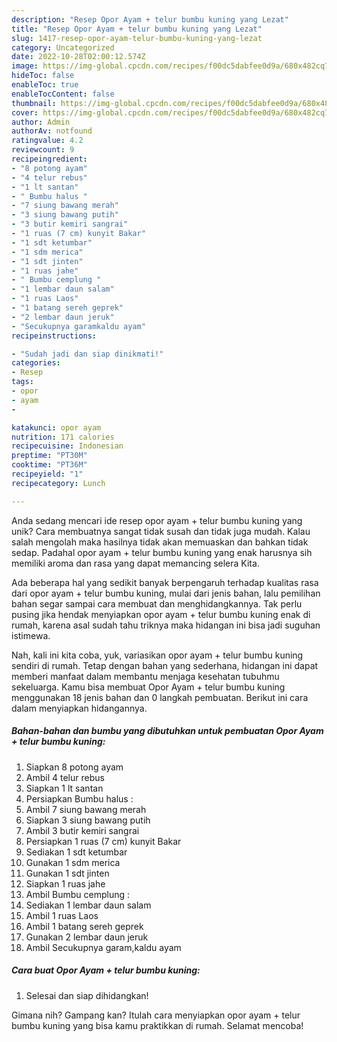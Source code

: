 ```yaml
---
description: "Resep Opor Ayam + telur bumbu kuning yang Lezat"
title: "Resep Opor Ayam + telur bumbu kuning yang Lezat"
slug: 1417-resep-opor-ayam-telur-bumbu-kuning-yang-lezat
category: Uncategorized
date: 2022-10-28T02:00:12.574Z
image: https://img-global.cpcdn.com/recipes/f00dc5dabfee0d9a/680x482cq70/opor-ayam-telur-bumbu-kuning-foto-resep-utama.jpg
hideToc: false
enableToc: true
enableTocContent: false
thumbnail: https://img-global.cpcdn.com/recipes/f00dc5dabfee0d9a/680x482cq70/opor-ayam-telur-bumbu-kuning-foto-resep-utama.jpg
cover: https://img-global.cpcdn.com/recipes/f00dc5dabfee0d9a/680x482cq70/opor-ayam-telur-bumbu-kuning-foto-resep-utama.jpg
author: Admin
authorAv: notfound
ratingvalue: 4.2
reviewcount: 9
recipeingredient:
- "8 potong ayam"
- "4 telur rebus"
- "1 lt santan"
- " Bumbu halus "
- "7 siung bawang merah"
- "3 siung bawang putih"
- "3 butir kemiri sangrai"
- "1 ruas (7 cm) kunyit Bakar"
- "1 sdt ketumbar"
- "1 sdm merica"
- "1 sdt jinten"
- "1 ruas jahe"
- " Bumbu cemplung "
- "1 lembar daun salam"
- "1 ruas Laos"
- "1 batang sereh geprek"
- "2 lembar daun jeruk"
- "Secukupnya garamkaldu ayam"
recipeinstructions:

- "Sudah jadi dan siap dinikmati!"
categories:
- Resep
tags:
- opor
- ayam
- 

katakunci: opor ayam  
nutrition: 171 calories
recipecuisine: Indonesian
preptime: "PT30M"
cooktime: "PT36M"
recipeyield: "1"
recipecategory: Lunch

---
```





Anda sedang mencari ide resep opor ayam + telur bumbu kuning yang unik? Cara membuatnya sangat tidak susah dan tidak juga mudah. Kalau salah mengolah maka hasilnya tidak akan memuaskan dan bahkan tidak sedap. Padahal opor ayam + telur bumbu kuning yang enak harusnya sih memiliki aroma dan rasa yang dapat memancing selera Kita.







Ada beberapa hal yang sedikit banyak berpengaruh terhadap kualitas rasa dari opor ayam + telur bumbu kuning, mulai dari jenis bahan, lalu pemilihan bahan segar sampai cara membuat dan menghidangkannya. Tak perlu pusing jika hendak menyiapkan opor ayam + telur bumbu kuning enak di rumah, karena asal sudah tahu triknya maka hidangan ini bisa jadi suguhan istimewa.






Nah, kali ini kita coba, yuk, variasikan opor ayam + telur bumbu kuning sendiri di rumah. Tetap dengan bahan yang sederhana, hidangan ini dapat memberi manfaat dalam membantu menjaga kesehatan tubuhmu sekeluarga. Kamu bisa membuat Opor Ayam + telur bumbu kuning menggunakan 18 jenis bahan dan 0 langkah pembuatan. Berikut ini cara dalam menyiapkan hidangannya.

<!--inarticleads1-->

##### Bahan-bahan dan bumbu yang dibutuhkan untuk pembuatan Opor Ayam + telur bumbu kuning:

1. Siapkan 8 potong ayam
1. Ambil 4 telur rebus
1. Siapkan 1 lt santan
1. Persiapkan  Bumbu halus :
1. Ambil 7 siung bawang merah
1. Siapkan 3 siung bawang putih
1. Ambil 3 butir kemiri sangrai
1. Persiapkan 1 ruas (7 cm) kunyit Bakar
1. Sediakan 1 sdt ketumbar
1. Gunakan 1 sdm merica
1. Gunakan 1 sdt jinten
1. Siapkan 1 ruas jahe
1. Ambil  Bumbu cemplung :
1. Sediakan 1 lembar daun salam
1. Ambil 1 ruas Laos
1. Ambil 1 batang sereh geprek
1. Gunakan 2 lembar daun jeruk
1. Ambil Secukupnya garam,kaldu ayam




<!--inarticleads2-->

##### Cara buat Opor Ayam + telur bumbu kuning:


1. Selesai dan siap dihidangkan!



Gimana nih? Gampang kan? Itulah cara menyiapkan opor ayam + telur bumbu kuning yang bisa kamu praktikkan di rumah. Selamat mencoba!
